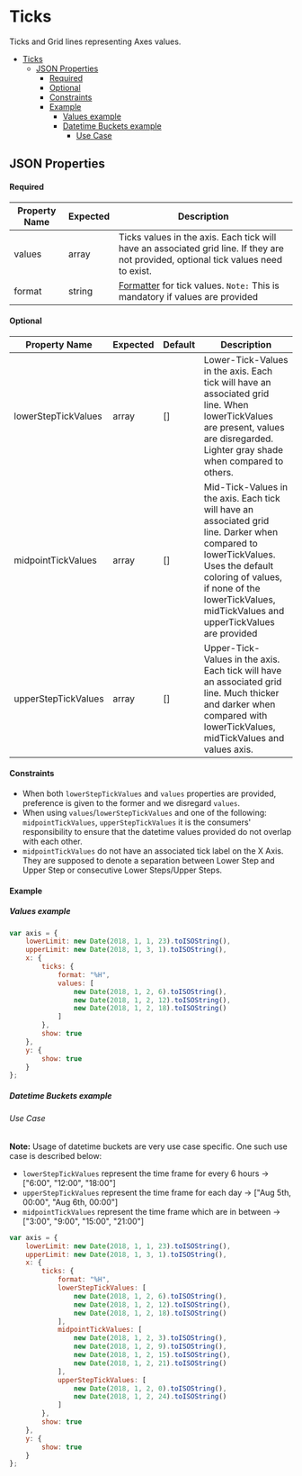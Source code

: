 # Ticks

Ticks and Grid lines representing Axes values.

-   [Ticks](#ticks)
    -   [JSON Properties](#json-properties)
        -   [Required](#required)
        -   [Optional](#optional)
        -   [Constraints](#constraints)
        -   [Example](#example)
            -   [Values example](#values-example)
            -   [Datetime Buckets example](#datetime-buckets-example)
                -   [Use Case](#use-case)

## JSON Properties

#### Required

| Property Name | Expected | Description                                                                                                                                       |
| ------------- | -------- | ------------------------------------------------------------------------------------------------------------------------------------------------- |
| values        | array    | Ticks values in the axis. Each tick will have an associated grid line. If they are not provided, optional tick values need to exist.              |
| format        | string   | [Formatter](https://github.com/d3/d3-time-format/blob/master/README.md#locales) for tick values. `Note:` This is mandatory if values are provided |

#### Optional

| Property Name       | Expected | Default | Description                                                                                                                                                                                                                            |
| ------------------- | -------- | ------- | -------------------------------------------------------------------------------------------------------------------------------------------------------------------------------------------------------------------------------------- |
| lowerStepTickValues | array    | []      | Lower-Tick-Values in the axis. Each tick will have an associated grid line. When lowerTickValues are present, values are disregarded. Lighter gray shade when compared to others.                                                      |
| midpointTickValues  | array    | []      | Mid-Tick-Values in the axis. Each tick will have an associated grid line. Darker when compared to lowerTickValues. Uses the default coloring of values, if none of the lowerTickValues, midTickValues and upperTickValues are provided |
| upperStepTickValues | array    | []      | Upper-Tick-Values in the axis. Each tick will have an associated grid line. Much thicker and darker when compared with lowerTickValues, midTickValues and values axis.                                                                 |

#### Constraints

-   When both `lowerStepTickValues` and `values` properties are provided, preference is given to the former and we disregard `values`.
-   When using `values`/`lowerStepTickValues` and one of the following: `midpointTickValues`, `upperStepTickValues` it is the consumers' responsibility to ensure that the datetime values provided do not overlap with each other.
-   `midpointTickValues` do not have an associated tick label on the X Axis. They are supposed to denote a separation between Lower Step and Upper Step or consecutive Lower Steps/Upper Steps.

#### Example

##### Values example

```javascript
var axis = {
    lowerLimit: new Date(2018, 1, 1, 23).toISOString(),
    upperLimit: new Date(2018, 1, 3, 1).toISOString(),
    x: {
        ticks: {
            format: "%H",
            values: [
                new Date(2018, 1, 2, 6).toISOString(),
                new Date(2018, 1, 2, 12).toISOString(),
                new Date(2018, 1, 2, 18).toISOString()
            ]
        },
        show: true
    },
    y: {
        show: true
    }
};
```

##### Datetime Buckets example

###### Use Case

**Note:** Usage of datetime buckets are very use case specific. One such use case is described below:

-   `lowerStepTickValues` represent the time frame for every 6 hours -> ["6:00", "12:00", "18:00"]
-   `upperStepTickValues` represent the time frame for each day -> ["Aug 5th, 00:00", "Aug 6th, 00:00"]
-   `midpointTickValues` represent the time frame which are in between -> ["3:00", "9:00", "15:00", "21:00"]

```javascript
var axis = {
    lowerLimit: new Date(2018, 1, 1, 23).toISOString(),
    upperLimit: new Date(2018, 1, 3, 1).toISOString(),
    x: {
        ticks: {
            format: "%H",
            lowerStepTickValues: [
                new Date(2018, 1, 2, 6).toISOString(),
                new Date(2018, 1, 2, 12).toISOString(),
                new Date(2018, 1, 2, 18).toISOString()
            ],
            midpointTickValues: [
                new Date(2018, 1, 2, 3).toISOString(),
                new Date(2018, 1, 2, 9).toISOString(),
                new Date(2018, 1, 2, 15).toISOString(),
                new Date(2018, 1, 2, 21).toISOString()
            ],
            upperStepTickValues: [
                new Date(2018, 1, 2, 0).toISOString(),
                new Date(2018, 1, 2, 24).toISOString()
            ]
        },
        show: true
    },
    y: {
        show: true
    }
};
```
